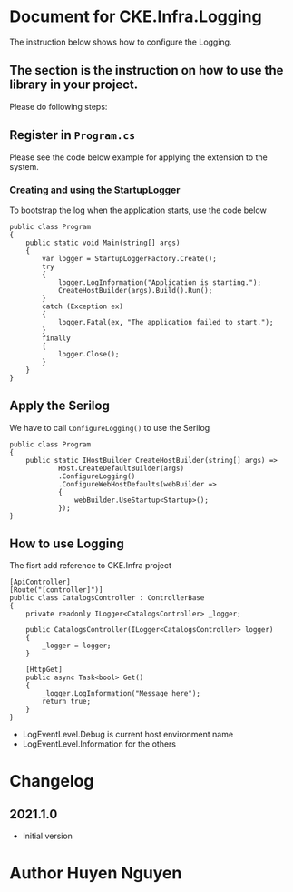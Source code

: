 ﻿# Document for CKE.Infra.Logging

The instruction below shows how to configure the Logging.

## The section is the instruction on how to use the library in your project.
Please do following steps:

## Register in `Program.cs`

Please see the code below example for applying the extension to the system.

### Creating and using the StartupLogger
To bootstrap the log when the application starts, use the code below
```
public class Program
{
    public static void Main(string[] args)
    {   
        var logger = StartupLoggerFactory.Create();
        try
        {
            logger.LogInformation("Application is starting.");
            CreateHostBuilder(args).Build().Run();
        }
        catch (Exception ex)
        {
            logger.Fatal(ex, "The application failed to start.");
        }
        finally
        {
            logger.Close();
        }
    }
}
```

## Apply the Serilog
We have to call `ConfigureLogging()` to use the Serilog
```
public class Program
{
    public static IHostBuilder CreateHostBuilder(string[] args) =>
            Host.CreateDefaultBuilder(args)
            .ConfigureLogging()
            .ConfigureWebHostDefaults(webBuilder =>
            {
                webBuilder.UseStartup<Startup>();
            });
}
```

## How to use Logging

The fisrt add reference to CKE.Infra project
```
[ApiController]
[Route("[controller]")]
public class CatalogsController : ControllerBase
{
    private readonly ILogger<CatalogsController> _logger;

    public CatalogsController(ILogger<CatalogsController> logger)
    {
        _logger = logger;
    }

    [HttpGet]
    public async Task<bool> Get()
    {
        _logger.LogInformation("Message here");
        return true;
    }
}
```
- LogEventLevel.Debug is current host environment name
- LogEventLevel.Information for the others

# Changelog
## 2021.1.0
* Initial version

# Author Huyen Nguyen
